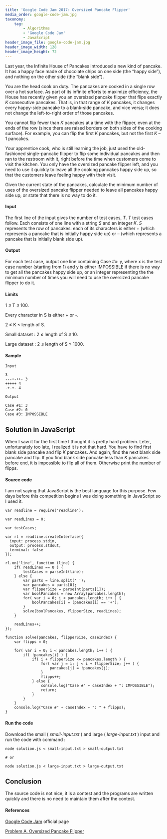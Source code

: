 ```yaml
---
title: 'Google Code Jam 2017: Oversized Pancake Flipper'
media_order: google-code-jam.jpg
taxonomy:
    tag:
        - Algorithms
        - 'Google Code Jam'
        - JavaScript
header_image_file: google-code-jam.jpg
header_image_width: 128
header_image_height: 72
---
```


Last year, the Infinite House of Pancakes introduced a new kind of pancake. It has a happy face made of chocolate chips on one side (the “happy side”), and nothing on the other side (the “blank side”).

You are the head cook on duty. The pancakes are cooked in a single row over a hot surface. As part of its infinite efforts to maximize efficiency, the House has recently given you an oversized pancake flipper that flips exactly *K* consecutive pancakes. That is, in that range of *K* pancakes, it changes every happy-side pancake to a blank-side pancake, and vice versa; it does not change the left-to-right order of those pancakes.

You cannot flip fewer than *K* pancakes at a time with the flipper, even at the ends of the row (since there are raised borders on both sides of the cooking surface). For example, you can flip the first *K* pancakes, but not the first *K* – 1 pancakes.

Your apprentice cook, who is still learning the job, just used the old-fashioned single-pancake flipper to flip some individual pancakes and then ran to the restroom with it, right before the time when customers come to visit the kitchen. You only have the oversized pancake flipper left, and you need to use it quickly to leave all the cooking pancakes happy side up, so that the customers leave feeling happy with their visit.

Given the current state of the pancakes, calculate the minimum number of uses of the oversized pancake flipper needed to leave all pancakes happy side up, or state that there is no way to do it.

#### Input

The first line of the input gives the number of test cases, *T*. *T* test cases follow. Each consists of one line with a string *S* and an integer *K*. *S* represents the row of pancakes: each of its characters is either + (which represents a pancake that is initially happy side up) or – (which represents a pancake that is initially blank side up).

#### Output

For each test case, output one line containing Case #x: y, where x is the test case number (starting from 1) and y is either IMPOSSIBLE if there is no way to get all the pancakes happy side up, or an integer representing the the minimum number of times you will need to use the oversized pancake flipper to do it.

#### Limits

1 ≤ T ≤ 100.

Every character in S is either + or -.

2 ≤ K ≤ length of S.

Small dataset : 2 ≤ length of S ≤ 10.

Large dataset : 2 ≤ length of S ≤ 1000.

#### Sample

```
Input

3
---+-++- 3
+++++ 4
-+-+- 4

Output

Case #1: 3
Case #2: 0
Case #3: IMPOSSIBLE
```

## Solution in JavaScript

When I saw it for the first time I thought it is pretty hard problem. Leter, unfortunately too late, I realized it is not that hard. You have to find first blank side pancake and flip *K* pancakes. And again, find the next blank side pancake and flip. If you find blank side pancake less than *K* pancakes before end, it is impossible to flip all of them. Otherwise print the number of flipps.

#### Source code

I am not saying that JavaScript is the best language for this purpose. Few days before this competition begins I was doing something in JavaScript so I used it.

```
var readline = require('readline');

var readLines = 0;

var testCases;

var rl = readline.createInterface({
  input: process.stdin,
  output: process.stdout,
  terminal: false
});

rl.on('line', function (line) {
    if( readLines == 0 ) {
        testCases = parseInt(line);
    } else {
        var parts = line.split(' ');
        var pancakes = parts[0];
        var flipperSize = parseInt(parts[1]);
        var boolPancakes = new Array(pancakes.length);
        for( var i = 0; i < pancakes.length; i++ ) {
            boolPancakes[i] = (pancakes[i] == '+');
        }
        solve(boolPancakes, flipperSize, readLines);
    }

    readLines++;
});

function solve(pancakes, flipperSize, caseIndex) {
    var flipps = 0;

    for( var i = 0; i < pancakes.length; i++ ) {
        if( !pancakes[i] ) {
            if( i + flipperSize <= pancakes.length ) {
                for( var j = i; j < i + flipperSize; j++ ) {
                    pancakes[j] = !pancakes[j];
                }
                flipps++;
            } else {
                console.log("Case #" + caseIndex + ": IMPOSSIBLE");
                return;
            }
        }
    }
    console.log("Case #" + caseIndex + ": " + flipps);
}
```

#### Run the code

Download the small ( *small-input.txt* ) and large ( *large-input.txt* ) input and run the code with command :

```
node solution.js < small-input.txt > small-output.txt

# or

node solution.js < large-input.txt > large-output.txt
```

## Conclusion

The source code is not nice, it is a contest and the programs are written quickly and there is no need to maintain them after the contest.

#### References

[Google Code Jam](https://code.google.com/codejam/) official page

[Problem A. Oversized Pancake Flipper](https://code.google.com/codejam/contest/3264486/dashboard)
